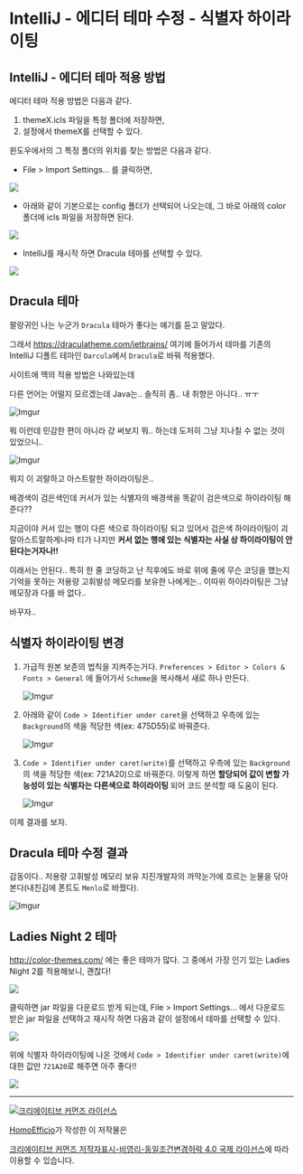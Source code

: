 # IntelliJ - 에디터 테마 수정 - 식별자 하이라이팅

## IntelliJ - 에디터 테마 적용 방법

에디터 테마 적용 방법은 다음과 같다.

1. themeX.icls 파일을 특정 폴더에 저장하면,
1. 설정에서 themeX를 선택할 수 있다.

윈도우에서의 그 특정 폴더의 위치를 찾는 방법은 다음과 같다.

- File > Import Settings... 를 클릭하면,

![](https://i.imgur.com/Uy2SL55.png)

- 아래와 같이 기본으로는 config 폴더가 선택되어 나오는데, 그 바로 아래의 color 폴더에 icls 파일을 저장하면 된다.

![](https://i.imgur.com/rnjmavL.png)

- IntelliJ를 재시작 하면 Dracula 테마를 선택할 수 있다.

![](https://i.imgur.com/W5tEmcQ.png)

## Dracula 테마

팔랑귀인 나는 누군가 `Dracula` 테마가 좋다는 얘기를 듣고 말았다.

그래서 https://draculatheme.com/jetbrains/ 여기에 들어가서 테마를 기존의 IntelliJ 디폴트 테마인 `Darcula`에서 `Dracula`로 바꿔 적용했다.

사이트에 맥의 적용 방법은 나와있는데 

다른 언어는 어떨지 모르겠는데 Java는.. 솔직히 좀.. 내 취향은 아니다.. ㅠㅜ

![Imgur](http://i.imgur.com/PzrfkR3.png)

뭐 이런데 민감한 편이 아니라 걍 써보지 뭐.. 하는데 도저히 그냥 지나칠 수 없는 것이 있었으니..

![Imgur](http://i.imgur.com/mYb62BG.png)

뭐지 이 괴랄하고 아스트랄한 하이라이팅은..

배경색이 검은색인데 커서가 있는 식별자의 배경색을 똑같이 검은색으로 하이라이팅 해준다?? 

지금이야 커서 있는 행이 다른 색으로 하이라이팅 되고 있어서 검은색 하이라이팅이 괴랄아스트랄하게나마 티가 나지만 **커서 없는 행에 있는 식별자는 사실 상 하이라이팅이 안 된다는거자나!!**

이래서는 안된다..
특히 한 줄 코딩하고 난 직후에도 바로 위에 줄에 무슨 코딩을 했는지 기억을 못하는 저용량 고휘발성 메모리를 보유한 나에게는.. 이따위 하이라이팅은 그냥 메모장과 다를 바 없다..

바꾸자..

## 식별자 하이라이팅 변경

1. 가급적 원본 보존의 법칙을 지켜주는거다. `Preferences > Editor > Colors & Fonts > General` 에 들어가서 `Scheme`을 복사해서 새로 하나 만든다.

    ![Imgur](http://i.imgur.com/Y0aJWFb.png)

1. 아래와 같이 `Code > Identifier under caret`을 선택하고 우측에 있는 `Background`의 색을 적당한 색(ex: 475D55)로 바꿔준다.

    ![Imgur](http://i.imgur.com/uDLvfqd.png)

1. `Code > Identifier under caret(write)`를 선택하고 우측에 있는 `Background`의 색을 적당한 색(ex: 721A20)으로 바꿔준다. 이렇게 하면 **할당되어 값이 변할 가능성이 있는 식별자는 다른색으로 하이라이팅** 되어 코드 분석할 때 도움이 된다.

    ![Imgur](http://i.imgur.com/0zHsJf6.png)

이제 결과를 보자.


## Dracula 테마 수정 결과

감동이다.. 저용량 고휘발성 메모리 보유 지진개발자의 까막눈가에 흐르는 눈물을 닦아본다(내친김에 폰트도 `Menlo`로 바꿨다).

![Imgur](http://i.imgur.com/5B1hSpE.png)


## Ladies Night 2 테마

http://color-themes.com/ 에는 좋은 테마가 많다. 그 중에서 가장 인기 있는 Ladies Night 2를 적용해보니, 괜찮다!

![](https://i.imgur.com/BJI5L5M.png)

클릭하면 jar 파일을 다운로드 받게 되는데, File > Import Settings... 에서 다운로드 받은 jar 파일을 선택하고 재시작 하면 다음과 같이 설정에서 테마를 선택할 수 있다.

![](https://i.imgur.com/0XJhfFj.png)

위에 식별자 하이라이팅에 나온 것에서 `Code > Identifier under caret(write)`에 대한 값만 `721A20`로 해주면 아주 좋다!!

![](https://i.imgur.com/SogTRQd.png)


----
<a rel="license" href="http://creativecommons.org/licenses/by-nc-sa/4.0/"><img alt="크리에이티브 커먼즈 라이선스" style="border-width:0" src="https://i.creativecommons.org/l/by-nc-sa/4.0/88x31.png" /></a>

<a href='https://www.facebook.com/hanmomhanda' target='_blank'>HomoEfficio</a>가 작성한 이 저작물은

<a rel="license" href="http://creativecommons.org/licenses/by-nc-sa/4.0/">크리에이티브 커먼즈 저작자표시-비영리-동일조건변경허락 4.0 국제 라이선스</a>에 따라 이용할 수 있습니다.

